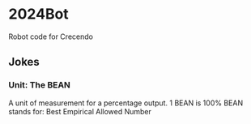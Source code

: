 # 2024Bot
Robot code for Crecendo

## Jokes

### Unit: The BEAN

A unit of measurement for a percentage output. 1 BEAN is 100%
BEAN stands for: Best Empirical Allowed Number